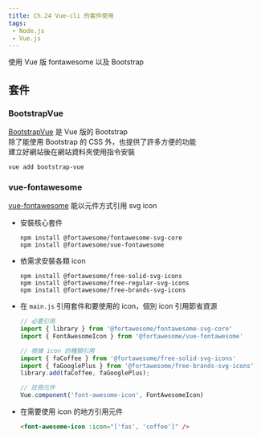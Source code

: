 ```yaml
--- 
title: Ch.24 Vue-cli 的套件使用
tags:
 - Node.js
 - Vue.js
---
```

使用 Vue 版 fontawesome 以及 Bootstrap
<!-- more -->

## 套件
### BootstrapVue
[BootstrapVue](https://bootstrap-vue.js.org/) 是 Vue 版的 Bootstrap  
除了能使用 Bootstrap 的 CSS 外，也提供了許多方便的功能  
建立好網站後在網站資料夾使用指令安裝  
```
vue add bootstrap-vue
```

### vue-fontawesome
[vue-fontawesome](https://github.com/FortAwesome/vue-fontawesome) 能以元件方式引用 svg icon  
- 安裝核心套件
  ```
  npm install @fortawesome/fontawesome-svg-core 
  npm install @fortawesome/vue-fontawesome
  ```
- 依需求安裝各類 icon
  ```
  npm install @fortawesome/free-solid-svg-icons
  npm install @fortawesome/free-regular-svg-icons
  npm install @fortawesome/free-brands-svg-icons
  ```
- 在 `main.js` 引用套件和要使用的 icon，個別 icon 引用節省資源
  ```js
  // 必要引用
  import { library } from '@fortawesome/fontawesome-svg-core'
  import { FontAwesomeIcon } from '@fortawesome/vue-fontawesome'

  // 根據 icon 的種類引用
  import { faCoffee } from '@fortawesome/free-solid-svg-icons'
  import { faGooglePlus } from '@fortawesome/free-brands-svg-icons'
  library.add(faCoffee, faGooglePlus);

  // 註冊元件
  Vue.component('font-awesome-icon', FontAwesomeIcon)
  ```
- 在需要使用 icon 的地方引用元件
  ```html
  <font-awesome-icon :icon="['fas', 'coffee']" />
  ```
